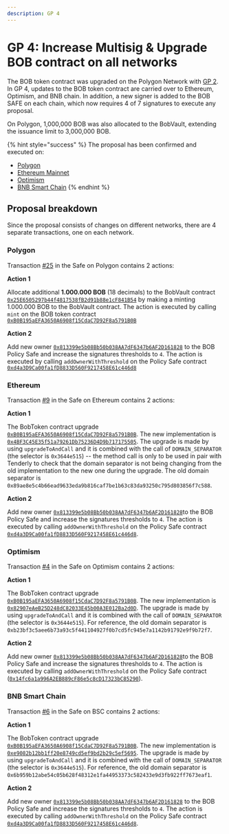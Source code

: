 ```yaml
---
description: GP 4
---
```


# GP 4: Increase Multisig & Upgrade BOB contract on all networks

The BOB token contract was upgraded on the Polygon Network with [GP 2](gp-2-upgrade-contracts-to-v1.0.0.md). In GP 4, updates to the BOB token contract are carried over to Ethereum, Optimism, and BNB chain. In addition, a new signer is added to the BOB SAFE on each chain, which now requires 4 of 7 signatures to execute any proposal.

On Polygon, 1,000,000 BOB was also allocated to the BobVault, extending the issuance limit to 3,000,000 BOB.

{% hint style="success" %}
The proposal has been confirmed and executed on:&#x20;

* [Polygon](https://polygonscan.com/tx/0xd3ded6606bf47934d1fadb7e3c9561139b65c5cfed9ca8a1ad3ca2386f1935c3)
* [Ethereum Mainnet](https://etherscan.io/tx/0xe6daa3cb92b9b710c403c628ef871db70ea4bf41aa23f080222548feb6cee01d)
* [Optimism](https://optimistic.etherscan.io/tx/0x177ba2bda4ff8d1795755efe3cf0cf60773fa73a31cb73bbd249c9856349d749)
* [BNB Smart Chain](https://bscscan.com/tx/0x74797fa21d43c57eb16531458d3fd1d37da85570a63d17dca5442548a594c1f1)
{% endhint %}

## Proposal breakdown

Since the proposal consists of changes on different networks, there are 4 separate transactions, one on each network.

### Polygon

Transaction [#25](https://app.safe.global/matic:0xd4a3D9Ca00fa1fD8833D560F9217458E61c446d8/transactions/tx?id=multisig\_0xd4a3D9Ca00fa1fD8833D560F9217458E61c446d8\_0x09c53c7747e6d7321a137a83106b430c730a78c1250d0e22b3972971078533c2) in the Safe on Polygon contains 2 actions:

**Action 1**

Allocate additional **1.000.000 BOB** (18 decimals) to the BobVault contract [`0x25E6505297b44f4817538fB2d91b88e1cF841B54`](https://polygonscan.com/address/0x25e6505297b44f4817538fb2d91b88e1cf841b54) by making a minting 1.000.000 BOB to the BobVault contract. The action is executed by calling `mint` on the BOB token contract [`0xB0B195aEFA3650A6908f15CdaC7D92F8a5791B0B`](https://polygonscan.com/address/0xb0b195aefa3650a6908f15cdac7d92f8a5791b0b#code)

**Action 2**

Add new owner [`0x813399e5b08Bb50b038AA7dF6347b6AF2D161828`](https://poanetwork.slack.com/archives/C04J40C09RQ/p1675709177285239?thread\_ts=1675345855.524239\&cid=C04J40C09RQ) to the BOB Policy Safe and increase the signatures thresholds to `4`. The action is executed by calling `addOwnerWithThreshold` on the Policy Safe contract [`0xd4a3D9Ca00fa1fD8833D560F9217458E61c446d8`](https://app.safe.global/matic:0xd4a3D9Ca00fa1fD8833D560F9217458E61c446d8)

### Ethereum

Transaction [#9](https://app.safe.global/eth:0xd4a3D9Ca00fa1fD8833D560F9217458E61c446d8/transactions/tx?id=multisig\_0xd4a3D9Ca00fa1fD8833D560F9217458E61c446d8\_0xc30ecd0cc9d61b1ac05650fd785e69a8c414e07e0a71edd74d986c83ef21ce02) in the Safe on Ethereum contains 2 actions:

**Action 1**

The BobToken contract upgrade [`0xB0B195aEFA3650A6908f15CdaC7D92F8a5791B0B`](https://etherscan.io/address/0xB0B195aEFA3650A6908f15CdaC7D92F8a5791B0B). The new implementation is [`0x4BF3C45E35f51a79261Db75236D4D9b717175505`](https://etherscan.io/address/0x4BF3C45E35f51a79261Db75236D4D9b717175505). The upgrade is made by using `upgradeToAndCall` and it is combined with the call of `DOMAIN_SEPARATOR` (the selector is `0x3644e515`) -- the method call is only to be used in pair with Tenderly to check that the domain separator is not being changing from the old implementation to the new one during the upgrade. The old domain separator is `0x89ae8e5c4b66ead9633eda9b816caf7be1b63c83da93250c795d803856f7c588`.

**Action 2**

Add new owner [`0x813399e5b08Bb50b038AA7dF6347b6AF2D161828`](https://poanetwork.slack.com/archives/C04J40C09RQ/p1675709177285239?thread\_ts=1675345855.524239\&cid=C04J40C09RQ)to the BOB Policy Safe and increase the signatures thresholds to `4`. The action is executed by calling `addOwnerWithThreshold` on the Policy Safe contract [`0xd4a3D9Ca00fa1fD8833D560F9217458E61c446d8`](https://app.safe.global/eth:0xd4a3D9Ca00fa1fD8833D560F9217458E61c446d8).

### Optimism

Transaction [#4](https://app.safe.global/oeth:0x14fc6a1a996A2EB889cF86e5c8cD17323bC85290/transactions/tx?id=multisig\_0x14fc6a1a996A2EB889cF86e5c8cD17323bC85290\_0x56edb470362d38c1379fdc389dc6eb7eb6b3b51c9f3e3e0945e6df3c27112ffc) in the Safe on Optimism contains 2 actions:

**Action 1**

The BobToken contract upgrade [`0xB0B195aEFA3650A6908f15CdaC7D92F8a5791B0B`](https://optimistic.etherscan.io/address/0xb0b195aefa3650a6908f15cdac7d92f8a5791b0b). The new implementation is [`0x82907eAeB25D248dC82033E45b00A3E012Ba2d0D`](https://optimistic.etherscan.io/address/0x82907eAeB25D248dC82033E45b00A3E012Ba2d0D). The upgrade is made by using `upgradeToAndCall` and it is combined with the call of `DOMAIN_SEPARATOR` (the selector is `0x3644e515`). For reference, the old domain separator is `0xb23bf3c5aee6b73a93c5f441104927f0b7cd5fc945e7a1142b91792e9f9b72f7`.

**Action 2**

Add new owner [`0x813399e5b08Bb50b038AA7dF6347b6AF2D161828`](https://poanetwork.slack.com/archives/C04J40C09RQ/p1675709177285239?thread\_ts=1675345855.524239\&cid=C04J40C09RQ)to the BOB Policy Safe and increase the signatures thresholds to `4`. The action is executed by calling `addOwnerWithThreshold` on the Policy Safe contract ([`0x14fc6a1a996A2EB889cF86e5c8cD17323bC85290`](https://app.safe.global/oeth:0x14fc6a1a996A2EB889cF86e5c8cD17323bC85290)).

### BNB Smart Chain

Transaction [#6](https://app.safe.global/bnb:0xd4a3D9Ca00fa1fD8833D560F9217458E61c446d8/transactions/tx?id=multisig\_0xd4a3D9Ca00fa1fD8833D560F9217458E61c446d8\_0xdfb7b73a00720c91d1334fa893407d0af3dcb93caaf44f0459ea9879ca3033bc) in the Safe on BSC contains 2 actions:

**Action 1**

The BobToken contract upgrade [`0xB0B195aEFA3650A6908f15CdaC7D92F8a5791B0B`](https://bscscan.com/address/0xb0b195aefa3650a6908f15cdac7d92f8a5791b0b). The new implementation is [`0xe9082b12bb1ff20e8749cd5ef9bd2b29c5ef5695`](https://bscscan.com/address/0xe9082b12bb1ff20e8749cd5ef9bd2b29c5ef5695). The upgrade is made by using `upgradeToAndCall` and it is combined with the call of `DOMAIN_SEPARATOR` (the selector is `0x3644e515`). For reference, the old domain separator is `0x6b959b12abe54c05b628f48312e1fa44953373c582433e9d3fb922ff7673eaf1`.

**Action 2**

Add new owner [`0x813399e5b08Bb50b038AA7dF6347b6AF2D161828`](https://poanetwork.slack.com/archives/C04J40C09RQ/p1675709177285239?thread\_ts=1675345855.524239\&cid=C04J40C09RQ) to the BOB Policy Safe and increase the signatures thresholds to `4`. The action is executed by calling `addOwnerWithThreshold` on the Policy Safe contract [`0xd4a3D9Ca00fa1fD8833D560F9217458E61c446d8`](https://app.safe.global/bnb:0xd4a3D9Ca00fa1fD8833D560F9217458E61c446d8).




